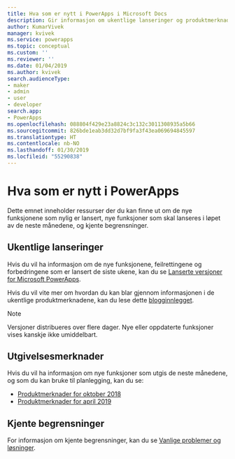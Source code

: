 ```yaml
---
title: Hva som er nytt i PowerApps i Microsoft Docs
description: Gir informasjon om ukentlige lanseringer og produktmerknader for PowerApps
author: KumarVivek
manager: kvivek
ms.service: powerapps
ms.topic: conceptual
ms.custom: ''
ms.reviewer: ''
ms.date: 01/04/2019
ms.author: kvivek
search.audienceType:
- maker
- admin
- user
- developer
search.app:
- PowerApps
ms.openlocfilehash: 088804f429e23a8824c3c132c3011308935a5b66
ms.sourcegitcommit: 826bde1eab3dd32d7bf9fa3f43ea069694845597
ms.translationtype: HT
ms.contentlocale: nb-NO
ms.lasthandoff: 01/30/2019
ms.locfileid: "55290838"
---
```

# <a name="whats-new-in-powerapps"></a>Hva som er nytt i PowerApps

Dette emnet inneholder ressurser der du kan finne ut om de nye funksjonene som nylig er lansert, nye funksjoner som skal lanseres i løpet av de neste månedene, og kjente begrensninger.

## <a name="weekly-releases"></a>Ukentlige lanseringer

Hvis du vil ha informasjon om de nye funksjonene, feilrettingene og forbedringene som er lansert de siste ukene, kan du se [Lanserte versjoner for Microsoft PowerApps](https://docs.microsoft.com/business-applications-release-notes/powerplatform/released-versions/powerapps).

Hvis du vil vite mer om hvordan du kan blar gjennom informasjonen i de ukentlige produktmerknadene, kan du lese dette [blogginnlegget](https://powerapps.microsoft.com/en-us/blog/stay-tuned-with-the-latest-features-and-fixes-through-powerapps-weekly-release-notes/).

> [!NOTE]
> Versjoner distribueres over flere dager. Nye eller oppdaterte funksjoner vises kanskje ikke umiddelbart.

## <a name="release-notes"></a>Utgivelsesmerknader

Hvis du vil ha informasjon om nye funksjoner som utgis de neste månedene, og som du kan bruke til planlegging, kan du se:
- [Produktmerknader for oktober 2018](https://docs.microsoft.com/business-applications-release-notes/October18/powerapps/planned-features)
- [Produktmerknader for april 2019](https://docs.microsoft.com/business-applications-release-notes/April19/microsoft-powerapps/planned-features)

## <a name="known-limitations"></a>Kjente begrensninger

For informasjon om kjente begrensninger, kan du se [Vanlige problemer og løsninger](common-issues-and-resolutions.md).

